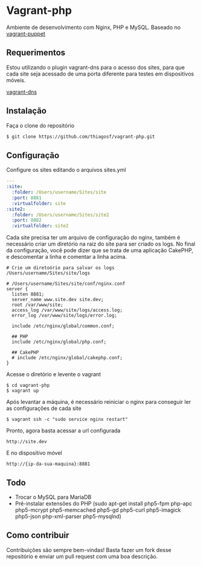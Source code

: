 # Vagrant-php

Ambiente de desenvolvimento com Nginx, PHP e MySQL. Baseado no [vagrant-puppet](https://github.com/jamesmcfadden/vagrant-puppet)

## Requerimentos

Estou utilizando o plugin vagrant-dns para o acesso dos sites, para que cada site seja acessado de uma porta diferente para testes em dispositivos móveis.

[vagrant-dns](https://github.com/BerlinVagrant/vagrant-dns)

## Instalação

Faça o clone do repositório

```sh
$ git clone https://github.com/thiagosf/vagrant-php.git
```

## Configuração

Configure os sites editando o arquivos sites.yml

```yml
---
:site:
  :folder: /Users/username/Sites/site
  :port: 8881
  :virtualfolder: site
:site2:
  :folder: /Users/username/Sites/site2
  :port: 8882
  :virtualfolder: site2
```

Cada site precisa ter um arquivo de configuração do nginx, também é necessário criar um diretório na raiz do site para ser criado os logs. No final da configuração, você pode dizer que se trata de uma aplicação CakePHP, e descomentar a linha e comentar a linha acima.

```
# Crie um diretoório para salvar os logs
/Users/username/Sites/site/logs
```

```
# /Users/username/Sites/site/conf/nginx.conf
server {
  listen 8881;
  server_name www.site.dev site.dev;
  root /var/www/site;
  access_log /var/www/site/logs/access.log;
  error_log /var/www/site/logs/error.log;

  include /etc/nginx/global/common.conf;

  ## PHP
  include /etc/nginx/global/php.conf;

  ## CakePHP
  # include /etc/nginx/global/cakephp.conf;
}
```

Acesse o diretório e levente o vagrant

``` 
$ cd vagrant-php
$ vagrant up
```

Após levantar a máquina, é necessário reiniciar o nginx para conseguir ler as configurações de cada site

``` 
$ vagrant ssh -c "sudo service nginx restart"
```

Pronto, agora basta acessar a url configurada

``` 
http://site.dev
``` 

E no dispositivo móvel
``` 
http://{ip-da-sua-maquina}:8881
``` 

## Todo

* Trocar o MySQL para MariaDB
* Pré-instalar extensões do PHP (sudo apt-get install php5-fpm php-apc php5-mcrypt php5-memcached php5-gd php5-curl php5-imagick php5-json php-xml-parser php5-mysqlnd)

## Como contribuir

Contribuições são sempre bem-vindas! Basta fazer um fork desse repositório e enviar um pull request com uma boa descrição.
